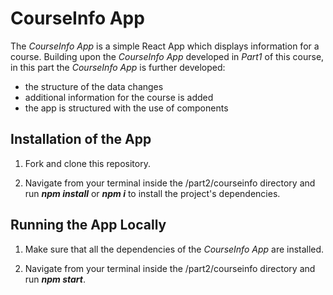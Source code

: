 # CourseInfo App

The *CourseInfo App* is a simple React App which displays information for a course. Building upon the *CourseInfo App* developed in *Part1* of this course, 
in this part the *CourseInfo App* is further developed:

* the structure of the data changes
* additional information for the course is added
* the app is structured with the use of components


## Installation of the App

1. Fork and clone this repository.

2. Navigate from your terminal inside the /part2/courseinfo directory and run ***npm install*** or ***npm i*** to install the project's dependencies.


## Running the App Locally

1. Make sure that all the dependencies of the *CourseInfo App* are installed.

2. Navigate from your terminal inside the /part2/courseinfo directory and run ***npm start***.
